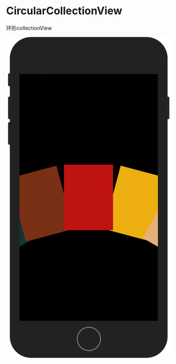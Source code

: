 # CircularCollectionView
环形collectionView

![](https://github.com/killua167/CircularCollectionView/blob/master/snapshot.png)

